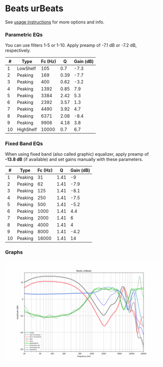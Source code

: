# Beats urBeats
See [usage instructions](https://github.com/jaakkopasanen/AutoEq#usage) for more options and info.

### Parametric EQs
You can use filters 1-5 or 1-10. Apply preamp of -7.1 dB or -7.2 dB, respectively.

|   # | Type      |   Fc (Hz) |    Q |   Gain (dB) |
|-----|-----------|-----------|------|-------------|
|   1 | LowShelf  |       105 | 0.7  |        -7.3 |
|   2 | Peaking   |       169 | 0.39 |        -7.7 |
|   3 | Peaking   |       400 | 0.62 |        -3.2 |
|   4 | Peaking   |      1392 | 0.85 |         7.9 |
|   5 | Peaking   |      3384 | 2.42 |         5.3 |
|   6 | Peaking   |      2392 | 3.57 |         1.3 |
|   7 | Peaking   |      4490 | 3.92 |         4.7 |
|   8 | Peaking   |      6371 | 2.08 |        -8.4 |
|   9 | Peaking   |      9906 | 4.18 |         3.8 |
|  10 | HighShelf |     10000 | 0.7  |         6.7 |

### Fixed Band EQs
When using fixed band (also called graphic) equalizer, apply preamp of **-13.8 dB** (if available) and set gains manually with these parameters.

|   # | Type    |   Fc (Hz) |    Q |   Gain (dB) |
|-----|---------|-----------|------|-------------|
|   1 | Peaking |        31 | 1.41 |        -9   |
|   2 | Peaking |        62 | 1.41 |        -7.9 |
|   3 | Peaking |       125 | 1.41 |        -8.1 |
|   4 | Peaking |       250 | 1.41 |        -7.5 |
|   5 | Peaking |       500 | 1.41 |        -5.2 |
|   6 | Peaking |      1000 | 1.41 |         4.4 |
|   7 | Peaking |      2000 | 1.41 |         6   |
|   8 | Peaking |      4000 | 1.41 |         4   |
|   9 | Peaking |      8000 | 1.41 |        -4.2 |
|  10 | Peaking |     16000 | 1.41 |        14   |

### Graphs
![](./Beats%20urBeats.png)
